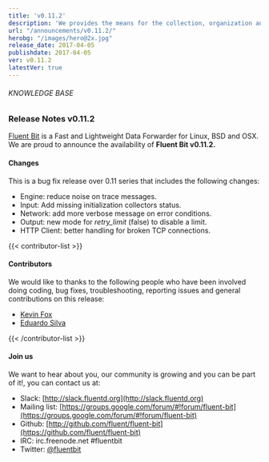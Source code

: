 ```yaml
---
title: 'v0.11.2'
description: 'We provides the means for the collection, organization and computerized retrieval of knowledgeand Lightweight Data Forwarder for Linux, BSD and OSX. We are proud to announce the availability of Fluent Bit v0.11.0.'
url: "/announcements/v0.11.2/"
herobg: "/images/hero@2x.jpg"
release_date: 2017-04-05
publishdate: 2017-04-05
ver: v0.11.2
latestVer: true
---
```



###### KNOWLEDGE BASE

### Release Notes v0.11.2

[Fluent Bit](https://fluentbit.io/) is a Fast and Lightweight Data Forwarder for Linux, BSD and OSX. We are proud to announce the availability of **Fluent Bit v0.11.2.**

#### Changes

This is a bug fix release over 0.11 series that includes the following changes:

* Engine: reduce noise on trace messages.
* Input: Add missing initialization collectors status.
* Network: add more verbose message on error conditions.
* Output: new mode for _retry_limit_ (false) to disable a limit.
* HTTP Client: better handling for broken TCP connections.


{{< contributor-list >}}

#### Contributors

We would like to thanks to the following people who have been involved doing coding, bug fixes, troubleshooting, reporting issues and general contributions on this release:

* [Kevin Fox](https://github.com/kfox1111)
* [Eduardo Silva](https://github.com/edsiper)

{{< /contributor-list >}}

#### Join us

We want to hear about you, our community is growing and you can be part of it!, you can contact us at:

* Slack: [http://slack.fluentd.org](http://slack.fluentd.org)
* Mailing list: [https://groups.google.com/forum/#!forum/fluent-bit](https://groups.google.com/forum/#!forum/fluent-bit)
* Github: [http://github.com/fluent/fluent-bit](https://github.com/fluent/fluent-bit)
* IRC: irc.freenode.net #fluentbit
* Twitter: [@fluentbit](https://twitter.com/fluentbit)